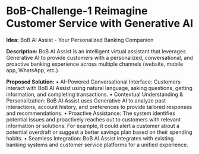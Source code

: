 # BoB-Challenge-1 Reimagine Customer Service with Generative AI

**Idea:** BoB AI Assist - Your Personalized Banking Companion 

**Description:** BoB AI Assist is an intelligent virtual assistant that leverages Generative AI to provide customers with a personalized, conversational, and proactive banking experience across multiple channels (website, mobile app, WhatsApp, etc.).

**Proposed Solution:**
•	AI-Powered Conversational Interface: Customers interact with BoB AI Assist using natural language, asking questions, getting information, and completing transactions.
•	Contextual Understanding & Personalization: BoB AI Assist uses Generative AI to analyze past interactions, account history, and preferences to provide tailored responses and recommendations.
•	Proactive Assistance: The system identifies potential issues and proactively reaches out to customers with relevant information or solutions. For example, it could alert a customer about a potential overdraft or suggest a better savings plan based on their spending habits.
•	Seamless Integration: BoB AI Assist integrates with existing banking systems and customer service platforms for a unified experience.
